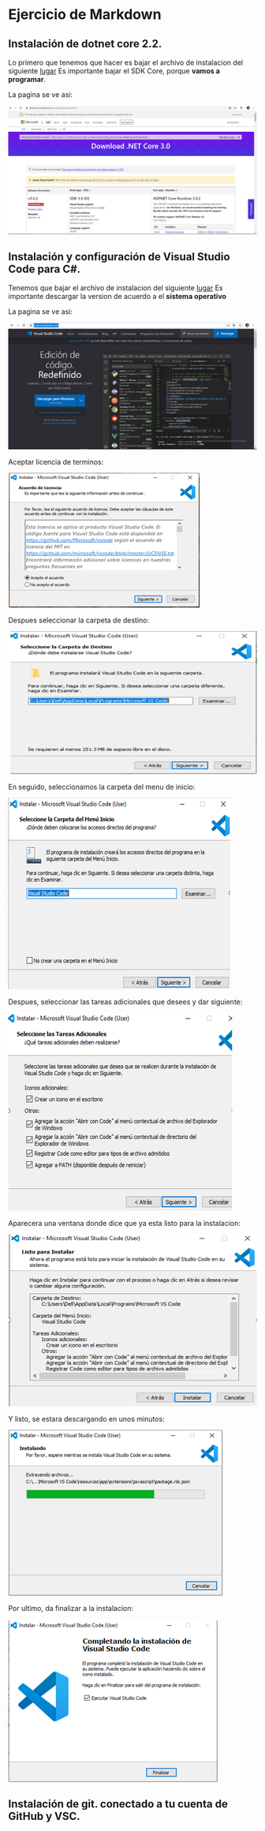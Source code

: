 # Ejercicio de Markdown

## Instalación de dotnet core 2.2.
Lo primero que tenemos que hacer 
es bajar el archivo de instalacion del siguiente 
[lugar](https://dotnet.microsoft.com/download/dotnet-core/3.0)
Es importante bajar el SDK Core, porque **vamos a programar**.

La pagina se ve asi: 

![sadsa](./img/net.PNG)

## Instalación y configuración de Visual Studio Code para C#.
Tenemos que bajar el archivo de instalacion del siguiente 
[lugar](https://code.visualstudio.com/)
Es importante descargar la version de acuerdo a el **sistema
operativo**

La pagina se ve asi:

![sadsa](./img/imgVSC/IV1.PNG)

Aceptar licencia de terminos:

![sadsa](./img/v1.PNG)

Despues seleccionar la carpeta de destino:

![sadsa](./img/v2.PNG)

En seguido, seleccionamos la carpeta del menu de inicio:

![sadsa](./img/v3.PNG)

Despues, seleccionar las tareas adicionales que desees y dar
siguiente:

![sadsa](./img/v4.PNG)

Aparecera una ventana donde dice que ya esta listo para
la instalacion: 

![sadsa](./img/v5.PNG)

Y listo, se estara descargando en unos minutos:

![sadsa](./img/V6.PNG)

Por ultimo, da finalizar a la instalacion:

![sadsa](./img/v7.PNG)

## Instalación de git. conectado a tu cuenta de GitHub y VSC.